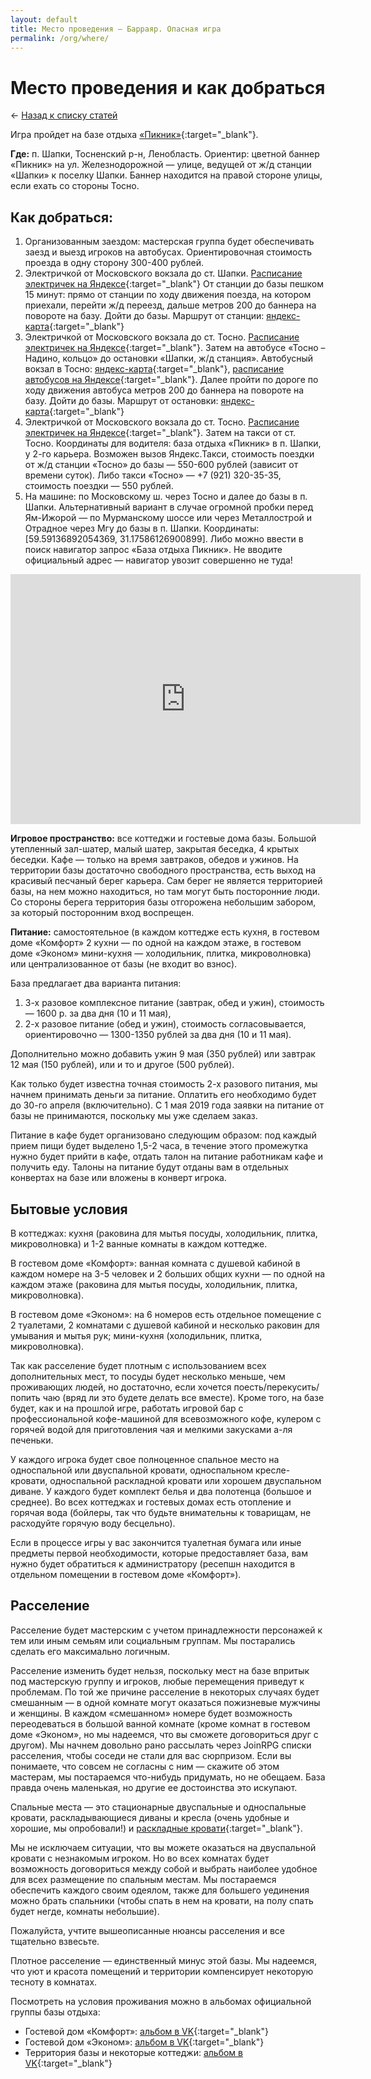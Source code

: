 ```yaml
---
layout: default
title: Место проведения — Барраяр. Опасная игра
permalink: /org/where/
---
```


# Место проведения и как добраться

&larr; [Назад к списку статей](/org/)

Игра пройдет на базе отдыха [«Пикник»](https://shapkipicnic.ru){:target="_blank"}.

**Где:** п. Шапки, Тосненский р-н, Ленобласть. Ориентир: цветной баннер «Пикник» на ул. Железнодорожной — улице, ведущей от ж/д станции «Шапки» к поселку Шапки. Баннер находится на правой стороне улицы, если ехать со стороны Тосно.

## Как добраться:

1. Организованным заездом: мастерская группа будет обеспечивать заезд и выезд игроков на автобусах. Ориентировочная стоимость проезда в одну сторону 300-400 рублей.
2. Электричкой от Московского вокзала до ст. Шапки. [Расписание электричек на Яндексе](https://bit.ly/2RT108u){:target="_blank"} От станции до базы пешком 15 минут: прямо от станции по ходу движения поезда, на котором приехали, перейти ж/д переезд, дальше метров 200 до баннера на повороте на базу. Дойти до базы. Маршрут от станции: [яндекс-карта](https://yandex.ru/maps/-/CBFUrXakTB){:target="_blank"}
3. Электричкой от Московского вокзала до ст. Тосно. [Расписание электричек на Яндексе](https://bit.ly/2qMQW5v){:target="_blank"}. Затем на автобусе «Тосно – Надино, кольцо» до остановки  «Шапки, ж/д станция». Автобусный вокзал в Тосно: [яндекс-карта](https://yandex.ru/maps/-/CBFUvBX8HB){:target="_blank"}, [расписание автобусов на Яндексе](https://bit.ly/2zVXP8A){:target="_blank"}. Далее пройти по дороге по ходу движения автобуса метров 200 до баннера на повороте на базу. Дойти до базы. Маршрут от остановки: [яндекс-карта](https://yandex.ru/maps/-/CBF4BACyHB){:target="_blank"}
4. Электричкой от Московского вокзала до ст. Тосно. [Расписание электричек на Яндексе](https://bit.ly/2qMQW5v){:target="_blank"}. Затем на такси от ст. Тосно. Координаты для водителя: база отдыха «Пикник» в п. Шапки, у 2-го карьера. Возможен вызов Яндекс.Такси, стоимость поездки от ж/д станции «Тосно» до базы — 550-600 рублей (зависит от времени суток). Либо такси «Тосно» — +7 (921) 320-35-35, стоимость поездки — 550 рублей.
5. На машине: по Московскому ш. через Тосно и далее до базы в п. Шапки. Альтернативный вариант в случае огромной пробки перед Ям-Ижорой — по Мурманскому шоссе или через Металлострой и Отрадное через Мгу до базы в п. Шапки. Координаты: [59.59136892054369, 31.17586126900899]. Либо можно ввести в поиск навигатор запрос «База отдыха Пикник». Не вводите официальный адрес — навигатор увозит совершенно не туда!

<iframe src="https://yandex.ru/map-widget/v1/-/CBF4B4DV-A" width="560" height="400" frameborder="0" allowfullscreen="false" class="iframe"></iframe>

**Игровое пространство:** все коттеджи и гостевые дома базы. Большой утепленный зал-шатер, малый шатер, закрытая беседка, 4 крытых беседки. Кафе — только на время завтраков, обедов и ужинов. На территории базы достаточно свободного пространства, есть выход на красивый песчаный берег карьера. Сам берег не является территорией базы, на нем можно находиться, но там могут быть посторонние люди. Со стороны берега территория базы отгорожена небольшим забором, за который посторонним вход воспрещен.

**Питание:** самостоятельное (в каждом коттедже есть кухня, в гостевом доме «Комфорт» 2 кухни — по одной на каждом этаже, в гостевом доме «Эконом» мини-кухня — холодильник, плитка, микроволновка) или централизованное от базы (не входит во взнос).

База предлагает два варианта питания:
1. 3-х разовое комплексное питание (завтрак, обед и ужин), стоимость — 1600 р. за два дня (10 и 11 мая),
2. 2-х разовое питание (обед и ужин), стоимость согласовывается, ориентировочно — 1300-1350 рублей за два дня (10 и 11 мая).

Дополнительно можно добавить ужин 9 мая (350 рублей) или завтрак 12 мая (150 рублей), или и то и другое (500 рублей).

Как только будет известна точная стоимость 2-х разового питания, мы начнем принимать деньги за питание. Оплатить его необходимо будет до 30-го апреля (включительно). С 1 мая 2019 года заявки на питание от базы не принимаются, поскольку мы уже сделаем заказ.

Питание в кафе будет организовано следующим образом: под каждый прием пищи будет выделено 1,5-2 часа, в течение этого промежутка нужно будет прийти в кафе, отдать талон на питание работникам кафе и получить еду. Талоны на питание будут отданы вам в отдельных конвертах на базе или вложены в конверт игрока.

## Бытовые условия

В коттеджах: кухня (раковина для мытья посуды, холодильник, плитка, микроволновка) и 1-2 ванные комнаты в каждом коттедже.

В гостевом доме «Комфорт»: ванная комната с душевой кабиной в каждом номере на 3-5 человек и 2 больших общих кухни — по одной на каждом этаже (раковина для мытья посуды, холодильник, плитка, микроволновка).

В гостевом доме «Эконом»: на 6 номеров есть отдельное помещение с 2 туалетами, 2 комнатами с душевой кабиной и несколько раковин для умывания и мытья рук; мини-кухня (холодильник, плитка, микроволновка).

Так как расселение будет плотным с использованием всех дополнительных мест, то посуды будет несколько меньше, чем проживающих людей, но достаточно, если хочется поесть/перекусить/попить чаю (вряд ли это будете делать все вместе). Кроме того, на базе будет, как и на прошлой игре, работать игровой бар с профессиональной кофе-машиной для всевозможного кофе, кулером с горячей водой для приготовления чая и мелкими закусками а-ля печеньки.

У каждого игрока будет свое полноценное спальное место на односпальной или двуспальной кровати, односпальном кресле-кровати, односпальной раскладной кровати или хорошем двуспальном диване. У каждого будет комплект белья и два полотенца (большое и среднее). Во всех коттеджах и гостевых домах есть отопление и горячая вода (бойлеры, так что будьте внимательны к товарищам, не расходуйте горячую воду бесцельно).

Если в процессе игры у вас закончится туалетная бумага или иные предметы первой необходимости, которые предоставляет база, вам нужно будет обратиться к администратору (ресепшн находится в отдельном помещении в гостевом доме «Комфорт»).

## Расселение

Расселение будет мастерским с учетом принадлежности персонажей к тем или иным семьям или социальным группам. Мы постарались сделать его максимально логичным.

Расселение изменить будет нельзя, поскольку мест на базе впритык под мастерскую группу и игроков, любые перемещения приведут к проблемам. По той же причине расселение в некоторых случаях будет смешанным — в одной комнате могут оказаться пожизневые мужчины и женщины. В каждом «смешанном» номере будет возможность переодеваться в большой ванной комнате (кроме комнат в гостевом доме «Эконом», но мы надеемся, что вы сможете договориться друг с другом). Мы начнем довольно рано рассылать через JoinRPG списки расселения, чтобы соседи не стали для вас сюрпризом. Если вы понимаете, что совсем не согласны с ним — скажите об этом мастерам, мы постараемся что-нибудь придумать, но не обещаем. База правда очень маленькая, но другие ее достоинства это искупают.

Спальные места — это стационарные двуспальные и односпальные кровати, раскладывающиеся диваны и кресла (очень удобные и хорошие, мы опробовали!) и [раскладные кровати](/static/i/dest/media/bed.jpg){:target="_blank"}.

Мы не исключаем ситуации, что вы можете оказаться на двуспальной кровати с незнакомым игроком. Но во всех комнатах будет возможность договориться между собой и выбрать наиболее удобное для всех размещение по спальным местам. Мы постараемся обеспечить каждого своим одеялом, также для большего уединения можно брать спальники (чтобы спать в нем на кровати, на полу спать будет негде, комнаты небольшие).

Пожалуйста, учтите вышеописанные нюансы расселения и все тщательно взвесьте.

Плотное расселение — единственный минус этой базы. Мы надеемся, что уют и красота помещений и территории компенсирует некоторую тесноту в комнатах.

Посмотреть на условия проживания можно в альбомах официальной группы базы отдыха:

- Гостевой дом «Комфорт»: [альбом в VK](https://vk.com/album-125720543_249902736){:target="_blank"}
- Гостевой дом «Эконом»: [альбом в VK](https://vk.com/album-125720543_258573493){:target="_blank"}
- Территория базы и некоторые коттеджи: [альбом в VK](https://vk.com/album-125720543_235050971){:target="_blank"}
